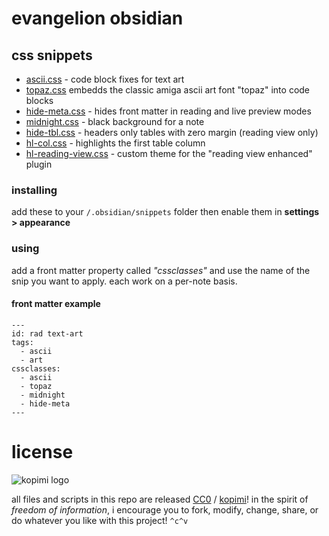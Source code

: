 # evangelion obsidian

## css snippets

- [ascii.css](https://github.com/xero/evangelion.obsidian/blob/snippets/ascii.css) - code block fixes for text art
- [topaz.css](https://github.com/xero/evangelion.obsidian/blob/snippets/topaz.css) embedds the classic amiga ascii art font "topaz" into code blocks
- [hide-meta.css](https://github.com/xero/evangelion.obsidian/blob/snippets/hide-meta.css) - hides front matter in reading and live preview modes
- [midnight.css](https://github.com/xero/evangelion.obsidian/blob/snippets/midnight.css) - black background for a note
- [hide-tbl.css](https://github.com/xero/evangelion.obsidian/blob/snippets/hide-tbl.css) - headers only tables with zero margin (reading view only)
- [hl-col.css](https://github.com/xero/evangelion.obsidian/blob/snippets/hl-col.css) - highlights the first table column
- [hl-reading-view.css](https://github.com/xero/evangelion.obsidian/blob/snippets/hl-reading-view.css) - custom theme for the "reading view enhanced" plugin

### installing

add these to your `/.obsidian/snippets` folder then enable them in **settings > appearance**

### using

add a front matter property called _"cssclasses"_ and use the name of the snip you want to apply. each work on a per-note basis.

#### front matter example
```
---
id: rad text-art
tags:
  - ascii
  - art
cssclasses:
  - ascii
  - topaz
  - midnight
  - hide-meta
---
```

# license

![kopimi logo](https://gist.githubusercontent.com/xero/cbcd5c38b695004c848b73e5c1c0c779/raw/6b32899b0af238b17383d7a878a69a076139e72d/kopimi-sm.png)

all files and scripts in this repo are released [CC0](https://creativecommons.org/publicdomain/zero/1.0/) / [kopimi](https://kopimi.com)! in the spirit of _freedom of information_, i encourage you to fork, modify, change, share, or do whatever you like with this project! `^c^v`
